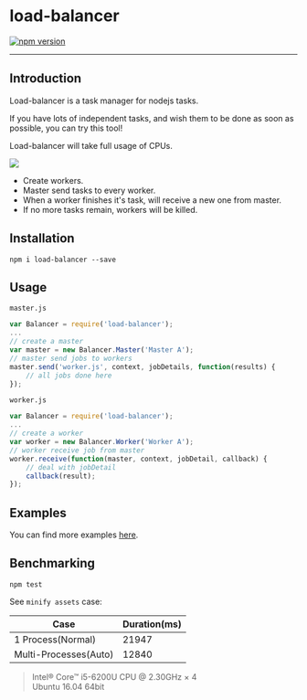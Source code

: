 # load-balancer

[![npm version](https://badge.fury.io/js/load-balancer.svg)](http://badge.fury.io/js/load-balancer)

---

## Introduction

Load-balancer is a task manager for nodejs tasks.

If you have lots of independent tasks,
and wish them to be done as soon as possible,
you can try this tool!

Load-balancer will take full usage of CPUs.

![](https://gw.alicdn.com/tfscom/TB17LAQKXXXXXbiXFXXXXXXXXXX)

- Create workers.
- Master send tasks to every worker.
- When a worker finishes it's task, will receive a new one from master.
- If no more tasks remain, workers will be killed.

## Installation

```shell
npm i load-balancer --save
```

## Usage

`master.js`
```js
var Balancer = require('load-balancer');
...
// create a master
var master = new Balancer.Master('Master A');
// master send jobs to workers
master.send('worker.js', context, jobDetails, function(results) {
    // all jobs done here
});
```

`worker.js`
```js
var Balancer = require('load-balancer');
...
// create a worker
var worker = new Balancer.Worker('Worker A');
// worker receive job from master
worker.receive(function(master, context, jobDetail, callback) {
    // deal with jobDetail
    callback(result);
});
```

## Examples

You can find more examples [here](./test).

## Benchmarking

```shell
npm test
```

See `minify assets` case:

Case | Duration(ms)
--- | ---
1 Process(Normal) | 21947
Multi-Processes(Auto) | 12840

> Intel® Core™ i5-6200U CPU @ 2.30GHz × 4  
> Ubuntu 16.04 64bit
